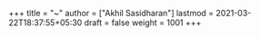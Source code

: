 +++
title = "~"
author = ["Akhil Sasidharan"]
lastmod = 2021-03-22T18:37:55+05:30
draft = false
weight = 1001
+++
